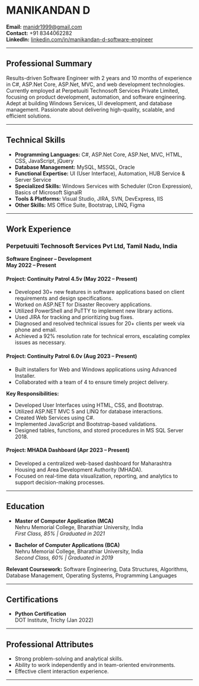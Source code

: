 # MANIKANDAN D

**Email:** manidr1999@gmail.com  
**Contact:** +91 8344062282  
**LinkedIn:** [linkedin.com/in/manikandan-d-software-engineer](https://linkedin.com/in/manikandan-d-software-engineer)

---

## Professional Summary

Results-driven Software Engineer with 2 years and 10 months of experience in C#, ASP.Net Core, ASP.Net, MVC, and web development technologies. Currently employed at Perpetuuiti Technosoft Services Private Limited, focusing on product development, automation, and software engineering. Adept at building Windows Services, UI development, and database management. Passionate about delivering high-quality, scalable, and efficient solutions.

---

## Technical Skills

- **Programming Languages:** C#, ASP.Net Core, ASP.Net, MVC, HTML, CSS, JavaScript, jQuery
- **Database Management:** MySQL, MSSQL, Oracle
- **Functional Expertise:** UI (User Interface), Automation, HUB Service & Server Service
- **Specialized Skills:** Windows Services with Scheduler (Cron Expression), Basics of Microsoft SignalR
- **Tools & Platforms:** Visual Studio, JIRA, SVN, DevExpress, IIS
- **Other Skills:** MS Office Suite, Bootstrap, LINQ, Figma

---

## Work Experience

### Perpetuuiti Technosoft Services Pvt Ltd, Tamil Nadu, India  
**Software Engineer – Development**  
**May 2022 – Present**

#### Project: Continuity Patrol 4.5v (May 2022 – Present)
- Developed 30+ new features in software applications based on client requirements and design specifications.
- Worked on ASP.NET for Disaster Recovery applications.
- Utilized PowerShell and PuTTY to implement new library actions.
- Used JIRA for tracking and prioritizing bug fixes.
- Diagnosed and resolved technical issues for 20+ clients per week via phone and email.
- Achieved a 92% resolution rate for technical errors, escalating complex issues as necessary.

#### Project: Continuity Patrol 6.0v (Aug 2023 – Present)
- Built installers for Web and Windows applications using Advanced Installer.
- Collaborated with a team of 4 to ensure timely project delivery.

**Key Responsibilities:**
- Developed User Interfaces using HTML, CSS, and Bootstrap.
- Utilized ASP.NET MVC 5 and LINQ for database interactions.
- Created Web Services using C#.
- Implemented JavaScript and Bootstrap-based validations.
- Designed tables, functions, and stored procedures in MS SQL Server 2018.

#### Project: MHADA Dashboard (Apr 2023 – Present)
- Developed a centralized web-based dashboard for Maharashtra Housing and Area Development Authority (MHADA).
- Focused on real-time data visualization, reporting, and analytics to support decision-making processes.

---

## Education

- **Master of Computer Application (MCA)**  
  Nehru Memorial College, Bharathiar University, India  
  *First Class, 85% | Graduated in 2021*

- **Bachelor of Computer Applications (BCA)**  
  Nehru Memorial College, Bharathiar University, India  
  *Second Class, 60% | Graduated in 2019*

**Relevant Coursework:** Software Engineering, Data Structures, Algorithms, Database Management, Operating Systems, Programming Languages

---

## Certifications

- **Python Certification**  
  DOT Institute, Trichy (Jan 2022)

---

## Professional Attributes

- Strong problem-solving and analytical skills.
- Ability to work independently and in team-oriented environments.
- Effective client interaction experience.

---

